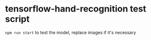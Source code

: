 # tensorflow-hand-recognition test script

`npm run start` to test the model, replace images if it's necessary
